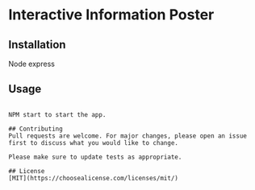 # Interactive Information Poster
## Installation
Node 
express

## Usage

```npm install to install dependencies

NPM start to start the app.

## Contributing
Pull requests are welcome. For major changes, please open an issue first to discuss what you would like to change.

Please make sure to update tests as appropriate.

## License
[MIT](https://choosealicense.com/licenses/mit/)